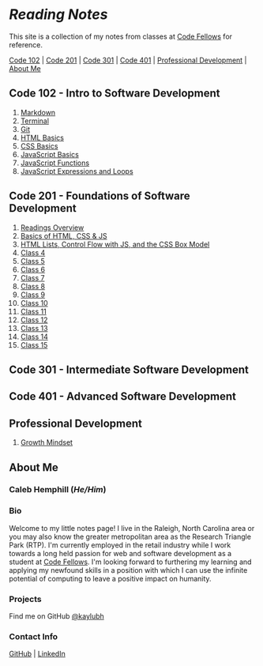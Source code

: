 # ***Reading Notes***

This site is a collection of my notes from classes at [Code Fellows](https://www.codefellows.org/) for reference.

[Code 102](#code-102---intro-to-software-development) | [Code 201](#code-201---foundations-of-software-development) | [Code 301](#code-301---intermediate-software-development) | [Code 401](#code-401---advanced-software-development) | [Professional Development](#professional-development) | [About Me](#about-me)

## Code 102 - Intro to Software Development

1. [Markdown](/code-102/class-01.md)
2. [Terminal](/code-102/class-02.md)
3. [Git](/code-102/class-03.md)
4. [HTML Basics](/code-102/class-04.md)
5. [CSS Basics](/code-102/class-05.md)
6. [JavaScript Basics](/code-102/class-06.md)
7. [JavaScript Functions](/code-102/class-07.md)
8. [JavaScript Expressions and Loops](/code-102/class-08.md)

## Code 201 - Foundations of Software Development

1. [Readings Overview](/code-201/class-01.md)
2. [Basics of HTML, CSS & JS](/code-201/class-02.md)
3. [HTML Lists, Control Flow with JS, and the CSS Box Model](/code-201/class-03.md)
4. [Class 4](/code-201/class-04.md)
5. [Class 5](/code-201/class-05.md)
6. [Class 6](/code-201/class-06.md)
7. [Class 7](/code-201/class-07.md)
8. [Class 8](/code-201/class-08.md)
9. [Class 9](/code-201/class-09.md)
10. [Class 10](/code-201/class-10.md)
11. [Class 11](/code-201/class-11.md)
12. [Class 12](/code-201/class-12.md)
13. [Class 13](/code-201/class-13.md)
14. [Class 14](/code-201/class-14.md)
15. [Class 15](/code-201/class-15.md)

## Code 301 - Intermediate Software Development

## Code 401 - Advanced Software Development

## Professional Development

1. [Growth Mindset](/professional-development/growth-mindset.md)

## **About Me**

### **Caleb Hemphill** (*He/Him*)

### Bio

Welcome to my little notes page! I live in the Raleigh, North Carolina area or you may also know the greater metropolitan area as the Research Triangle Park (RTP). I'm currently employed in the retail industry while I work towards a long held passion for web and software development as a student at [Code Fellows](https://www.codefellows.org/). I'm looking forward to furthering my learning and applying my newfound skills in a position with which I can use the infinite potential of computing to leave a positive impact on humanity.

### Projects

Find me on GitHub [@kaylubh](https://github.com/kaylubh)

### Contact Info

[GitHub](https://github.com/kaylubh) | [LinkedIn](https://www.linkedin.com/in/calebhemphill/)
